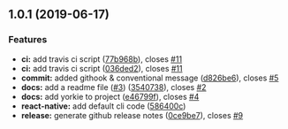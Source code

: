 ## 1.0.1 (2019-06-17)


### Features

* **ci:** add travis ci script ([77b968b](https://github.com/elationbase/rn-elation-staterkit/commit/77b968b)), closes [#11](https://github.com/elationbase/rn-elation-staterkit/issues/11)
* **ci:** add travis ci script ([036ded2](https://github.com/elationbase/rn-elation-staterkit/commit/036ded2)), closes [#11](https://github.com/elationbase/rn-elation-staterkit/issues/11)
* **commit:** added githook & conventional message ([d826be6](https://github.com/elationbase/rn-elation-staterkit/commit/d826be6)), closes [#5](https://github.com/elationbase/rn-elation-staterkit/issues/5)
* **docs:** add a readme file ([#3](https://github.com/elationbase/rn-elation-staterkit/issues/3)) ([3540738](https://github.com/elationbase/rn-elation-staterkit/commit/3540738)), closes [#2](https://github.com/elationbase/rn-elation-staterkit/issues/2)
* **docs:** add yorkie to project ([e46799f](https://github.com/elationbase/rn-elation-staterkit/commit/e46799f)), closes [#4](https://github.com/elationbase/rn-elation-staterkit/issues/4)
* **react-native:** add default cli code ([586400c](https://github.com/elationbase/rn-elation-staterkit/commit/586400c))
* **release:** generate github release notes ([0ce9be7](https://github.com/elationbase/rn-elation-staterkit/commit/0ce9be7)), closes [#9](https://github.com/elationbase/rn-elation-staterkit/issues/9)



